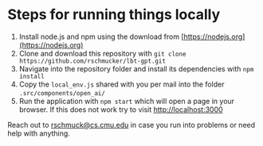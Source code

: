 # Steps for running things locally

1. Install node.js and npm using the download from [https://nodejs.org](https://nodejs.org)
2. Clone and download this repository with `git clone https://github.com/rschmucker/lbt-gpt.git`
3. Navigate into the repository folder and install its dependencies with `npm install`
4. Copy the `local_env.js` shared with you per mail into the folder `.src/components/open_ai/`
5. Run the application with `npm start` which will open a page in your browser. If this does not work try to visit [http://localhost:3000](http://localhost:3000)

Reach out to [rschmuck@cs.cmu.edu](mailto:rschmuck@cs.cmu.edu) in case you run into problems or need help with anything.
